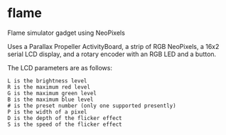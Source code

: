 # flame
Flame simulator gadget using NeoPixels

Uses a Parallax Propeller ActivityBoard, a strip of RGB NeoPixels, a 16x2 serial LCD display,
and a rotary encoder with an RGB LED and a button.

The LCD parameters are as follows:

```
L is the brightness level
R is the maximum red level
G is the maximum green level
B is the maximum blue level
# is the preset number (only one supported presently)
P is the width of a pixel
D is the depth of the flicker effect
S is the speed of the flicker effect
```
